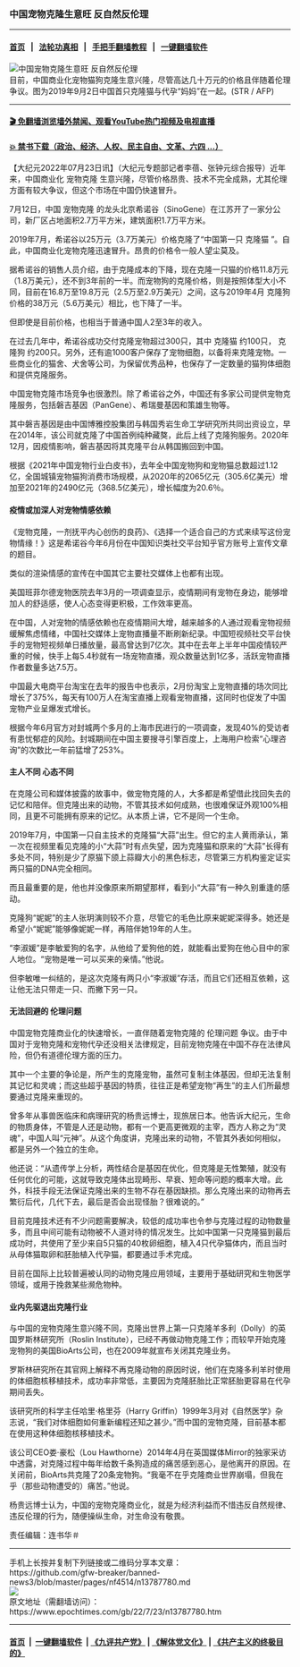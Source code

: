 ### 中国宠物克隆生意旺 反自然反伦理
------------------------

#### [首页](https://github.com/gfw-breaker/banned-news3/blob/master/README.md) &nbsp;&nbsp;|&nbsp;&nbsp; [法轮功真相](https://github.com/begood0513/basic/blob/master/README.md)  &nbsp;&nbsp;|&nbsp;&nbsp; [手把手翻墙教程](https://github.com/gfw-breaker/guides/wiki)  &nbsp;&nbsp;|&nbsp;&nbsp; [一键翻墙软件](https://github.com/gfw-breaker/nogfw/blob/master/README.md)  



<div><img alt="中国宠物克隆生意旺 反自然反伦理" class="attachment-djy_600_400 size-djy_600_400 wp-post-image" src="https://i.epochtimes.com/assets/uploads/2022/07/id13787781-000_1JZ24U-600x400.jpg"/>
<div class="caption">
 目前，中国商业化宠物猫狗克隆生意兴隆，尽管高达几十万元的价格且伴随着伦理争议。图为2019年9月2日中国首只克隆猫与代孕“妈妈”在一起。(STR / AFP)
</div></div><hr/>

#### [ 🎬  免翻墙浏览墙外禁闻、观看YouTube热门视频及电视直播](https://github.com/gfw-breaker/HelloWorld)

#### [ 💥  禁书下载（政治、经济、人权、民主自由、文革、六四 ...）](https://github.com/gfw-breaker/books/blob/master/README.md)

<div><p>
 【大纪元2022年07月23日讯】（大纪元专题部记者李蓓、张钟元综合报导）近年来，中国商业化
 <ok href="https://www.epochtimes.com/gb/tag/%E5%AE%A0%E7%89%A9%E5%85%8B%E9%9A%86.html">
  宠物克隆
 </ok>
 生意兴隆，尽管价格昂贵、技术不完全成熟，尤其伦理方面有较大争议，但这个市场在中国仍快速冒升。
</p>
<p>
 7月12日，中国
 <ok href="https://www.epochtimes.com/gb/tag/%E5%AE%A0%E7%89%A9%E5%85%8B%E9%9A%86.html">
  宠物克隆
 </ok>
 的龙头北京希诺谷（SinoGene）在江苏开了一家分公司，新厂区占地面积2.7万平方米，建筑面积1.7万平方米。
</p>
<p>
 2019年7月，希诺谷以25万元（3.7万美元）价格克隆了“中国第一只
 <ok href="https://www.epochtimes.com/gb/tag/%E5%85%8B%E9%9A%86%E7%8C%AB.html">
  克隆猫
 </ok>
 ”。自此，中国商业化宠物克隆迅速冒升。昂贵的价格令一般人望尘莫及。
</p>
<p>
 据希诺谷的销售人员介绍，由于克隆成本的下降，现在克隆一只猫的价格11.8万元（1.8万美元），还不到3年前的一半。而宠物狗的克隆价格，则是按照体型大小不同，目前在16.8万至19.8万元（2.5万至2.9万美元）之间，这与2019年4月
 <ok href="https://www.epochtimes.com/gb/tag/%E5%85%8B%E9%9A%86%E7%8B%97.html">
  克隆狗
 </ok>
 价格的38万元（5.6万美元）相比，也下降了一半。
</p>
<p>
 但即使是目前价格，也相当于普通中国人2至3年的收入。
</p>
<p>
 在过去几年中，希诺谷成功交付克隆宠物超过300只，其中
 <ok href="https://www.epochtimes.com/gb/tag/%E5%85%8B%E9%9A%86%E7%8C%AB.html">
  克隆猫
 </ok>
 约100只，
 <ok href="https://www.epochtimes.com/gb/tag/%E5%85%8B%E9%9A%86%E7%8B%97.html">
  克隆狗
 </ok>
 约200只。另外，还有逾1000客户保存了宠物细胞，以备将来克隆宠物。一些商业化的猫舍、犬舍等公司，为保留优秀品种，也保存了一定数量的猫狗体细胞和提供克隆服务。
</p>
<p>
 中国宠物克隆市场竞争也很激烈。除了希诺谷之外，中国还有多家公司提供宠物克隆服务，包括磐吉基因（PanGene）、希瑞曼基因和策雄生物等。
</p>
<p>
 其中磐吉基因是由中国博雅控股集团与韩国秀岩生命工学研究所共同出资设立，早在2014年，该公司就克隆了中国首例纯种藏獒，此后上线了克隆狗服务。2020年12月，因疫情影响，磐吉基因将其克隆平台从韩国搬回到中国。
</p>
<p>
 根据《2021年中国宠物行业白皮书》，去年全中国宠物狗和宠物猫总数超过1.12亿，全国城镇宠物猫狗消费市场规模，从2020年的2065亿元（305.6亿美元）增加至2021年的2490亿元（368.5亿美元），增长幅度为20.6％。
</p>
<h4>
 疫情或加深人对宠物情感依赖
</h4>
<p>
 《宠物克隆，一剂抚平内心创伤的良药》、《选择一个适合自己的方式来续写这份宠物情缘！》这是希诺谷今年6月份在中国知识类社交平台知乎官方账号上宣传文章的题目。
</p>
<p>
 类似的渲染情感的宣传在中国其它主要社交媒体上也都有出现。
</p>
<p>
 美国班菲尔德宠物医院去年3月的一项调查显示，疫情期间有宠物在身边，能够增加人的舒适感，使人心态变得更积极，工作效率更高。
</p>
<p>
 在中国，人对宠物的情感依赖也在疫情期间大增，越来越多的人通过观看宠物视频缓解焦虑情绪，中国社交媒体上宠物直播量不断刷新纪录。中国短视频社交平台快手的宠物短视频单日播放量，最高曾达到7亿次。其中在去年上半年中国疫情较严重的时候，快手上每5.4秒就有一场宠物直播，观众数量达到1亿多，活跃宠物直播作者数量多达7.5万。
</p>
<p>
 中国最大电商平台淘宝在去年的报告中也表示，2月份淘宝上宠物直播的场次同比增长了375%，每天有100万人在淘宝直播上观看宠物直播，这同时也促发了中国宠物产业呈爆发式增长。
</p>
<p>
 根据今年6月官方对封城两个多月的上海市民进行的一项调查，发现40%的受访者有患忧郁症的风险。封城期间在中国主要搜寻引擎百度上，上海用户检索“心理咨询”的次数比一年前猛增了253%。
</p>
<h4>
 主人不同 心态不同
</h4>
<p>
 在克隆公司和媒体披露的故事中，做宠物克隆的人，大多都是希望借此找回失去的记忆和陪伴。但克隆出来的动物，不管其技术如何成熟，也很难保证外观100%相同，且更不可能拥有原来的记忆。从本质上讲，它不是同一个生命。
</p>
<p>
 2019年7月，中国第一只自主技术的克隆猫“大蒜”出生。但它的主人黄雨承认，第一次在视频里看见克隆的小“大蒜”时有点失望，因为克隆猫和原来的“大蒜”长得有多处不同，特别是少了原猫下颌上蒜瓣大小的黑色标志，尽管第三方机构鉴定证实两只猫的DNA完全相同。
</p>
<p>
 而且最重要的是，他也并没像原来所期望那样，看到小“大蒜”有一种久别重逢的感动。
</p>
<p>
 克隆狗“妮妮”的主人张玥演则较不介意，尽管它的毛色比原来妮妮深得多。她还是希望小“妮妮”能够像妮妮一样，再陪伴她19年的人生。
</p>
<p>
 “李淑媛”是李敏爱狗的名字，从他给了爱狗他的姓，就能看出爱狗在他心目中的家人地位。“宠物是唯一可以买来的亲情。”他说。
</p>
<p>
 但李敏唯一纠结的，是这次克隆有两只小“李淑媛”存活，而且它们还相互依赖，这让他无法只带走一只、而撇下另一只。
</p>
<h4>
 无法回避的
 <ok href="https://www.epochtimes.com/gb/tag/%E4%BC%A6%E7%90%86%E9%97%AE%E9%A2%98.html">
  伦理问题
 </ok>
</h4>
<p>
 中国宠物克隆商业化的快速增长，一直伴随着宠物克隆的
 <ok href="https://www.epochtimes.com/gb/tag/%E4%BC%A6%E7%90%86%E9%97%AE%E9%A2%98.html">
  伦理问题
 </ok>
 争议。由于中国对于宠物克隆和宠物代孕还没相关法律规定，目前宠物克隆在中国不存在法律风险，但仍有道德伦理方面的压力。
</p>
<p>
 其中一个主要的争论是，所产生的克隆宠物，虽然可复制主体基因，但却无法复制其记忆和灵魂；而这些超乎基因的特质，往往正是希望宠物“再生”的主人们所最想要通过克隆来重现的。
</p>
<p>
 曾多年从事兽医临床和病理研究的杨贵远博士，现旅居日本。他告诉大纪元，生命的物质身体，不管是人还是动物，都有一个更高更微观的主宰，西方人称之为“灵魂”，中国人叫“元神”。从这个角度讲，克隆出来的动物，不管其外表如何相似，都是另外一个独立的生命。
</p>
<p>
 他还说：“从遗传学上分析，两性结合是基因在优化，但克隆是无性繁殖，就没有任何优化的可能，这就导致克隆体出现畸形、早衰、短命等问题的概率大增。此外，科技手段无法保证克隆出来的生物不存在基因缺损。那么克隆出来的动物再去繁衍后代，几代下去，最后是否会出现怪胎？很难说的。”
</p>
<p>
 目前克隆技术还有不少问题需要解决，较低的成功率也令参与克隆过程的动物数量多，而且中间可能有动物被不人道对待的情况发生。比如中国第一只克隆猫到最后成功时，共使用了至少来自5只猫的40枚卵细胞，植入4只代孕猫体内，而且当时从母体猫取卵和胚胎植入代孕猫，都要通过手术完成。
</p>
<p>
 目前在国际上比较普遍被认同的动物克隆应用领域，主要用于基础研究和生物医学领域，或用于挽救某些濒危物种。
</p>
<h4>
 业内先驱退出克隆行业
</h4>
<p>
 与中国的宠物克隆生意兴隆不同，克隆出世界上第一只克隆羊多利（Dolly）的英国罗斯林研究所（Roslin Institute），已经不再做动物克隆工作；而较早开始克隆宠物狗的美国BioArts公司，也在2009年就宣布关闭其克隆业务。
</p>
<p>
 罗斯林研究所在其官网上解释不再克隆动物的原因时说，他们在克隆多利羊时使用的体细胞核移植技术，成功率非常低，主要因为克隆胚胎比正常胚胎更容易在代孕期间丢失。
</p>
<p>
 该研究所的科学主任哈里‧格里芬（Harry Griffin）1999年3月对《自然医学》杂志说，“我们对体细胞如何重新编程还知之甚少。”而中国的宠物克隆，目前基本都在使用这种体细胞核移植技术。
</p>
<p>
 该公司CEO娄‧豪松（Lou Hawthorne）2014年4月在英国媒体Mirror的独家采访中透露，对克隆过程中每年给数千条狗造成的痛苦感到恶心，是他离开的原因。在关闭前，BioArts共克隆了20条宠物狗。“我毫不在乎克隆商业世界崩塌，但我在乎（那些动物遭受的）痛苦。”他说。
</p>
<p>
 杨贵远博士认为，中国的宠物克隆商业化，就是为经济利益而不惜违反自然规律、违反伦理的行为，随便操纵生命，对生命没有敬畏。
</p>
<p>
 责任编辑：连书华＃
</p>
</div>
<hr/>
手机上长按并复制下列链接或二维码分享本文章：<br/>
https://github.com/gfw-breaker/banned-news3/blob/master/pages/nf4514/n13787780.md <br/>
<a href='https://github.com/gfw-breaker/banned-news3/blob/master/pages/nf4514/n13787780.md'><img src='https://github.com/gfw-breaker/banned-news3/blob/master/pages/nf4514/n13787780.md.png'/></a> <br/>
原文地址（需翻墙访问）：https://www.epochtimes.com/gb/22/7/23/n13787780.htm


------------------------
#### [首页](https://github.com/gfw-breaker/banned-news3/blob/master/README.md) &nbsp;|&nbsp; [一键翻墙软件](https://github.com/gfw-breaker/nogfw/blob/master/README.md) &nbsp;| [《九评共产党》](https://github.com/gfw-breaker/9ping.md/blob/master/README.md#九评之一评共产党是什么) | [《解体党文化》](https://github.com/gfw-breaker/jtdwh.md/blob/master/README.md) | [《共产主义的终极目的》](https://github.com/gfw-breaker/gczydzjmd.md/blob/master/README.md)


<img src='http://gfw-breaker.win/banned-news3/pages/nf4514/n13787780.md' width='0px' height='0px'/>